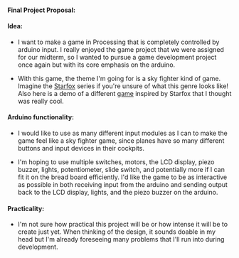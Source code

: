 #### Final Project Proposal:

#### Idea: 

- I want to make a game in Processing that is completely controlled by arduino input. I really enjoyed the game project that we were assigned for our midterm, so I wanted to pursue a game development project once again but with its core emphasis on the arduino. 

- With this game, the theme I'm going for is a sky fighter kind of game. Imagine the [Starfox](https://www.youtube.com/watch?v=FU-a6ZkF0io) series if you're unsure of what this genre looks like! Also here is a demo of a different [game](https://www.youtube.com/watch?v=lNQ6euqQA80) inspired by Starfox that I thought was really cool.

#### Arduino functionality:

- I would like to use as many different input modules as I can to make the game feel like a sky fighter game, since planes have so many different buttons and input devices in their cockpits. 

- I'm hoping to use multiple switches, motors, the LCD display, piezo buzzer, lights, potentiometer, slide switch, and potentially more if I can fit it on the bread board efficiently. I'd like the game to be as interactive as possible in both receiving input from the arduino and sending output back to the LCD display, lights, and the piezo buzzer on the arduino. 

#### Practicality:

- I'm not sure how practical this project will be or how intense it will be to create just yet. When thinking of the design, it sounds doable in my head but I'm already foreseeing many problems that I'll run into during development. 
